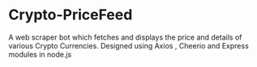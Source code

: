 # Crypto-PriceFeed
A web scraper bot which fetches and displays the price and details of various Crypto Currencies. Designed using Axios , Cheerio and Express modules in node.js
